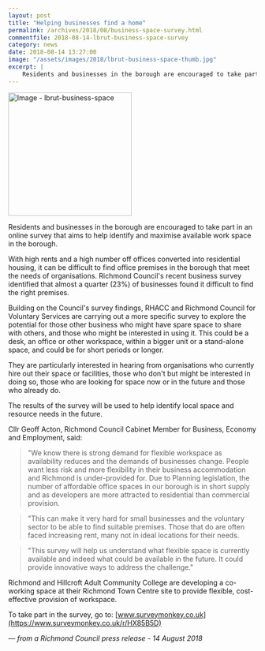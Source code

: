```yaml
---
layout: post
title: "Helping businesses find a home"
permalink: /archives/2018/08/business-space-survey.html
commentfile: 2018-08-14-lbrut-business-space-survey
category: news
date: 2018-08-14 13:27:00
image: "/assets/images/2018/lbrut-business-space-thumb.jpg"
excerpt: |
    Residents and businesses in the borough are encouraged to take part in an online survey that aims to help identify and maximise available work space in the borough.
---
```

<a href="/assets/images/2018/lbrut-business-space.jpg" title="Click for a larger image"><img src="/assets/images/2018/lbrut-business-space-thumb.jpg" width="250" alt="Image - lbrut-business-space"  class="photo right"/></a>

Residents and businesses in the borough are encouraged to take part in an online survey that aims to help identify and maximise available work space in the borough.

With high rents and a high number off offices converted into residential housing, it can be difficult to find office premises in the borough that meet the needs of organisations.  Richmond Council's recent business survey identified that almost a quarter (23%) of businesses found it difficult to find the right premises.

Building on the Council's survey findings, RHACC and Richmond Council for Voluntary Services are carrying out a more specific survey to explore the potential for those other business who might have spare space to share with others, and those who might be interested in using it. This could be a desk, an office or other workspace, within a bigger unit or a stand-alone space, and could be for short periods or longer.

They are particularly interested in hearing from organisations who currently hire out their space or facilities, those who don't but might be interested in doing so, those who are looking for space now or in the future and those who already do.

The results of the survey will be used to help identify local space and resource needs in the future.

Cllr Geoff Acton, Richmond Council Cabinet Member for Business, Economy and Employment, said:

> "We know there is strong demand for flexible workspace as availability reduces and the demands of businesses change. People want less risk and more flexibility in their business accommodation and Richmond is under-provided for. Due to Planning legislation, the number of affordable office spaces in our borough is in short supply and as developers are more attracted to residential than commercial provision.


> "This can make it very hard for small businesses and the voluntary sector to be able to find suitable premises.  Those that do are often faced increasing rent, many not in ideal locations for their needs.


> "This survey will help us understand what flexible space is currently available and indeed what could be available in the future. It could provide innovative ways to address the challenge."


Richmond and Hillcroft Adult Community College are developing a co-working space at their Richmond Town Centre site to provide flexible, cost-effective provision of workspace.

To take part in the survey, go to: [www.surveymonkey.co.uk](https://www.surveymonkey.co.uk/r/HX85B5D)

<cite>&mdash; from a Richmond Council press release - 14 August 2018</cite>
